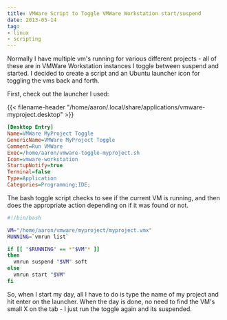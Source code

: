 ```yaml
---
title: VMWare Script to Toggle VMWare Workstation start/suspend
date: 2013-05-14
tag:
- linux
- scripting
---
```

Normally I have multiple vm's running for various different projects - all of these are in VMWare Workstation instances I toggle between suspend and started.  I decided to create a script and an Ubuntu launcher icon for toggling the vms back and forth.

<!--more-->

First, check out the launcher I used:

{{< filename-header "/home/aaron/.local/share/applications/vmware-myproject.desktop" >}}
```ini
[Desktop Entry]
Name=VMWare MyProject Toggle
GenericName=VMWare MyProject Toggle
Comment=Run VMWare
Exec=/home/aaron/vmware-toggle-myproject.sh
Icon=vmware-workstation
StartupNotify=true
Terminal=false
Type=Application
Categories=Programming;IDE;
```

The bash toggle script checks to see if the current VM is running, and then does the appropriate action depending on if it was found or not.
    
```bash
#!/bin/bash

VM="/home/aaron/vmware/myproject/myproject.vmx"
RUNNING=`vmrun list`

if [[ "$RUNNING" == *"$VM"* ]]
then 
  vmrun suspend "$VM" soft
else
  vmrun start "$VM"
fi
```

So, when I start my day, all I have to do is type the name of my project and hit enter on the launcher.  When the day is done, no need to find the VM's small X on the tab - I just run the toggle again and its suspended.
